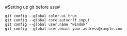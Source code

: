 #Setting up git before use#

```
git config --global color.ui true
git config --global core.autocrlf input
git config --global user.name "windok"
git config --global user.email your.address@xample.com
```
